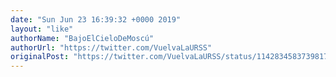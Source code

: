 ```yaml
---
date: "Sun Jun 23 16:39:32 +0000 2019"
layout: "like"
authorName: "BajoElCieloDeMoscú"
authorUrl: "https://twitter.com/VuelvaLaURSS"
originalPost: "https://twitter.com/VuelvaLaURSS/status/1142834583739817984"
---
```

